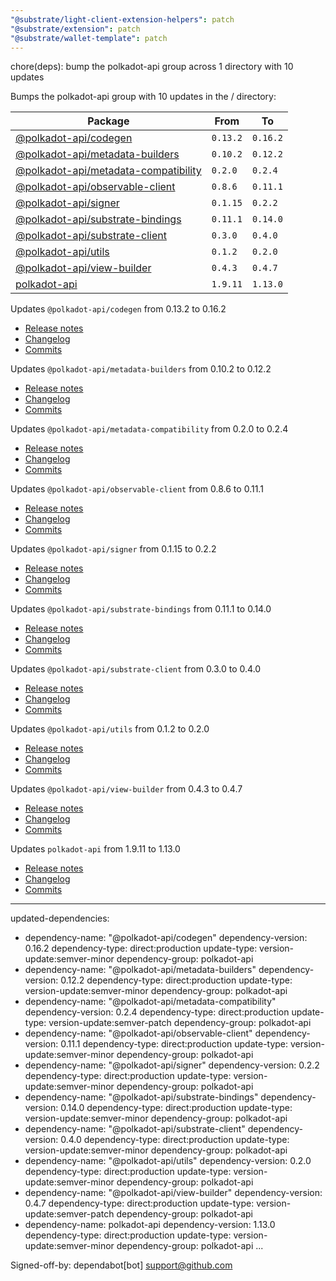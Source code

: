 ```yaml
---
"@substrate/light-client-extension-helpers": patch
"@substrate/extension": patch
"@substrate/wallet-template": patch
---
```


chore(deps): bump the polkadot-api group across 1 directory with 10 updates

Bumps the polkadot-api group with 10 updates in the / directory:

| Package | From | To |
| --- | --- | --- |
| [@polkadot-api/codegen](https://github.com/polkadot-api/polkadot-api) | `0.13.2` | `0.16.2` |
| [@polkadot-api/metadata-builders](https://github.com/polkadot-api/polkadot-api) | `0.10.2` | `0.12.2` |
| [@polkadot-api/metadata-compatibility](https://github.com/polkadot-api/polkadot-api) | `0.2.0` | `0.2.4` |
| [@polkadot-api/observable-client](https://github.com/polkadot-api/polkadot-api) | `0.8.6` | `0.11.1` |
| [@polkadot-api/signer](https://github.com/polkadot-api/polkadot-api) | `0.1.15` | `0.2.2` |
| [@polkadot-api/substrate-bindings](https://github.com/polkadot-api/polkadot-api) | `0.11.1` | `0.14.0` |
| [@polkadot-api/substrate-client](https://github.com/polkadot-api/polkadot-api) | `0.3.0` | `0.4.0` |
| [@polkadot-api/utils](https://github.com/polkadot-api/polkadot-api) | `0.1.2` | `0.2.0` |
| [@polkadot-api/view-builder](https://github.com/polkadot-api/polkadot-api) | `0.4.3` | `0.4.7` |
| [polkadot-api](https://github.com/polkadot-api/polkadot-api) | `1.9.11` | `1.13.0` |



Updates `@polkadot-api/codegen` from 0.13.2 to 0.16.2
- [Release notes](https://github.com/polkadot-api/polkadot-api/releases)
- [Changelog](https://github.com/polkadot-api/polkadot-api/blob/main/NEWS.md)
- [Commits](https://github.com/polkadot-api/polkadot-api/commits)

Updates `@polkadot-api/metadata-builders` from 0.10.2 to 0.12.2
- [Release notes](https://github.com/polkadot-api/polkadot-api/releases)
- [Changelog](https://github.com/polkadot-api/polkadot-api/blob/main/NEWS.md)
- [Commits](https://github.com/polkadot-api/polkadot-api/commits)

Updates `@polkadot-api/metadata-compatibility` from 0.2.0 to 0.2.4
- [Release notes](https://github.com/polkadot-api/polkadot-api/releases)
- [Changelog](https://github.com/polkadot-api/polkadot-api/blob/main/NEWS.md)
- [Commits](https://github.com/polkadot-api/polkadot-api/commits)

Updates `@polkadot-api/observable-client` from 0.8.6 to 0.11.1
- [Release notes](https://github.com/polkadot-api/polkadot-api/releases)
- [Changelog](https://github.com/polkadot-api/polkadot-api/blob/main/NEWS.md)
- [Commits](https://github.com/polkadot-api/polkadot-api/commits)

Updates `@polkadot-api/signer` from 0.1.15 to 0.2.2
- [Release notes](https://github.com/polkadot-api/polkadot-api/releases)
- [Changelog](https://github.com/polkadot-api/polkadot-api/blob/main/NEWS.md)
- [Commits](https://github.com/polkadot-api/polkadot-api/commits)

Updates `@polkadot-api/substrate-bindings` from 0.11.1 to 0.14.0
- [Release notes](https://github.com/polkadot-api/polkadot-api/releases)
- [Changelog](https://github.com/polkadot-api/polkadot-api/blob/main/NEWS.md)
- [Commits](https://github.com/polkadot-api/polkadot-api/commits)

Updates `@polkadot-api/substrate-client` from 0.3.0 to 0.4.0
- [Release notes](https://github.com/polkadot-api/polkadot-api/releases)
- [Changelog](https://github.com/polkadot-api/polkadot-api/blob/main/NEWS.md)
- [Commits](https://github.com/polkadot-api/polkadot-api/commits)

Updates `@polkadot-api/utils` from 0.1.2 to 0.2.0
- [Release notes](https://github.com/polkadot-api/polkadot-api/releases)
- [Changelog](https://github.com/polkadot-api/polkadot-api/blob/main/NEWS.md)
- [Commits](https://github.com/polkadot-api/polkadot-api/commits)

Updates `@polkadot-api/view-builder` from 0.4.3 to 0.4.7
- [Release notes](https://github.com/polkadot-api/polkadot-api/releases)
- [Changelog](https://github.com/polkadot-api/polkadot-api/blob/main/NEWS.md)
- [Commits](https://github.com/polkadot-api/polkadot-api/commits)

Updates `polkadot-api` from 1.9.11 to 1.13.0
- [Release notes](https://github.com/polkadot-api/polkadot-api/releases)
- [Changelog](https://github.com/polkadot-api/polkadot-api/blob/main/NEWS.md)
- [Commits](https://github.com/polkadot-api/polkadot-api/commits)

---
updated-dependencies:
- dependency-name: "@polkadot-api/codegen"
  dependency-version: 0.16.2
  dependency-type: direct:production
  update-type: version-update:semver-minor
  dependency-group: polkadot-api
- dependency-name: "@polkadot-api/metadata-builders"
  dependency-version: 0.12.2
  dependency-type: direct:production
  update-type: version-update:semver-minor
  dependency-group: polkadot-api
- dependency-name: "@polkadot-api/metadata-compatibility"
  dependency-version: 0.2.4
  dependency-type: direct:production
  update-type: version-update:semver-patch
  dependency-group: polkadot-api
- dependency-name: "@polkadot-api/observable-client"
  dependency-version: 0.11.1
  dependency-type: direct:production
  update-type: version-update:semver-minor
  dependency-group: polkadot-api
- dependency-name: "@polkadot-api/signer"
  dependency-version: 0.2.2
  dependency-type: direct:production
  update-type: version-update:semver-minor
  dependency-group: polkadot-api
- dependency-name: "@polkadot-api/substrate-bindings"
  dependency-version: 0.14.0
  dependency-type: direct:production
  update-type: version-update:semver-minor
  dependency-group: polkadot-api
- dependency-name: "@polkadot-api/substrate-client"
  dependency-version: 0.4.0
  dependency-type: direct:production
  update-type: version-update:semver-minor
  dependency-group: polkadot-api
- dependency-name: "@polkadot-api/utils"
  dependency-version: 0.2.0
  dependency-type: direct:production
  update-type: version-update:semver-minor
  dependency-group: polkadot-api
- dependency-name: "@polkadot-api/view-builder"
  dependency-version: 0.4.7
  dependency-type: direct:production
  update-type: version-update:semver-patch
  dependency-group: polkadot-api
- dependency-name: polkadot-api
  dependency-version: 1.13.0
  dependency-type: direct:production
  update-type: version-update:semver-minor
  dependency-group: polkadot-api
...

Signed-off-by: dependabot[bot] <support@github.com>
